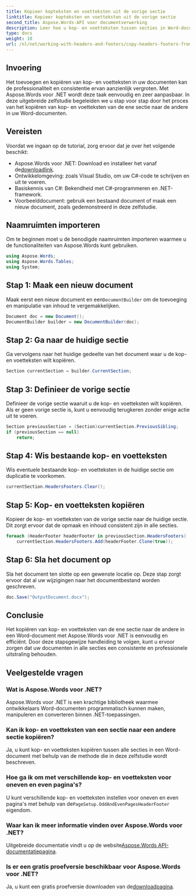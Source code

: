 ```yaml
---
title: Kopieer kopteksten en voetteksten uit de vorige sectie
linktitle: Kopieer kopteksten en voetteksten uit de vorige sectie
second_title: Aspose.Words-API voor documentverwerking
description: Leer hoe u kop- en voetteksten tussen secties in Word-documenten kopieert met Aspose.Words voor .NET. Deze gedetailleerde gids zorgt voor consistentie en professionaliteit.
type: docs
weight: 10
url: /nl/net/working-with-headers-and-footers/copy-headers-footers-from-previous-section/
---
```

## Invoering

Het toevoegen en kopiëren van kop- en voetteksten in uw documenten kan de professionaliteit en consistentie ervan aanzienlijk vergroten. Met Aspose.Words voor .NET wordt deze taak eenvoudig en zeer aanpasbaar. In deze uitgebreide zelfstudie begeleiden we u stap voor stap door het proces van het kopiëren van kop- en voetteksten van de ene sectie naar de andere in uw Word-documenten.

## Vereisten

Voordat we ingaan op de tutorial, zorg ervoor dat je over het volgende beschikt:

-  Aspose.Words voor .NET: Download en installeer het vanaf de[downloadlink](https://releases.aspose.com/words/net/).
- Ontwikkelomgeving: zoals Visual Studio, om uw C#-code te schrijven en uit te voeren.
- Basiskennis van C#: Bekendheid met C#-programmeren en .NET-framework.
- Voorbeelddocument: gebruik een bestaand document of maak een nieuw document, zoals gedemonstreerd in deze zelfstudie.

## Naamruimten importeren

Om te beginnen moet u de benodigde naamruimten importeren waarmee u de functionaliteiten van Aspose.Words kunt gebruiken.

```csharp
using Aspose.Words;
using Aspose.Words.Tables;
using System;
```

## Stap 1: Maak een nieuw document

 Maak eerst een nieuw document en een`DocumentBuilder` om de toevoeging en manipulatie van inhoud te vergemakkelijken.

```csharp
Document doc = new Document();
DocumentBuilder builder = new DocumentBuilder(doc);
```

## Stap 2: Ga naar de huidige sectie

Ga vervolgens naar het huidige gedeelte van het document waar u de kop- en voetteksten wilt kopiëren.

```csharp
Section currentSection = builder.CurrentSection;
```

## Stap 3: Definieer de vorige sectie

Definieer de vorige sectie waaruit u de kop- en voetteksten wilt kopiëren. Als er geen vorige sectie is, kunt u eenvoudig terugkeren zonder enige actie uit te voeren.

```csharp
Section previousSection = (Section)currentSection.PreviousSibling;
if (previousSection == null)
    return;
```

## Stap 4: Wis bestaande kop- en voetteksten

Wis eventuele bestaande kop- en voetteksten in de huidige sectie om duplicatie te voorkomen.

```csharp
currentSection.HeadersFooters.Clear();
```

## Stap 5: Kop- en voetteksten kopiëren

Kopieer de kop- en voetteksten van de vorige sectie naar de huidige sectie. Dit zorgt ervoor dat de opmaak en inhoud consistent zijn in alle secties.

```csharp
foreach (HeaderFooter headerFooter in previousSection.HeadersFooters)
    currentSection.HeadersFooters.Add(headerFooter.Clone(true));
```

## Stap 6: Sla het document op

Sla het document ten slotte op een gewenste locatie op. Deze stap zorgt ervoor dat al uw wijzigingen naar het documentbestand worden geschreven.

```csharp
doc.Save("OutputDocument.docx");
```

## Conclusie

Het kopiëren van kop- en voetteksten van de ene sectie naar de andere in een Word-document met Aspose.Words voor .NET is eenvoudig en efficiënt. Door deze stapsgewijze handleiding te volgen, kunt u ervoor zorgen dat uw documenten in alle secties een consistente en professionele uitstraling behouden.

## Veelgestelde vragen

### Wat is Aspose.Words voor .NET?

Aspose.Words voor .NET is een krachtige bibliotheek waarmee ontwikkelaars Word-documenten programmatisch kunnen maken, manipuleren en converteren binnen .NET-toepassingen.

### Kan ik kop- en voetteksten van een sectie naar een andere sectie kopiëren?

Ja, u kunt kop- en voetteksten kopiëren tussen alle secties in een Word-document met behulp van de methode die in deze zelfstudie wordt beschreven.

### Hoe ga ik om met verschillende kop- en voetteksten voor oneven en even pagina's?

 U kunt verschillende kop- en voetteksten instellen voor oneven en even pagina's met behulp van de`PageSetup.OddAndEvenPagesHeaderFooter` eigendom.

### Waar kan ik meer informatie vinden over Aspose.Words voor .NET?

 Uitgebreide documentatie vindt u op de website[Aspose.Words API-documentatiepagina](https://reference.aspose.com/words/net/).

### Is er een gratis proefversie beschikbaar voor Aspose.Words voor .NET?

 Ja, u kunt een gratis proefversie downloaden van de[downloadpagina](https://releases.aspose.com/).